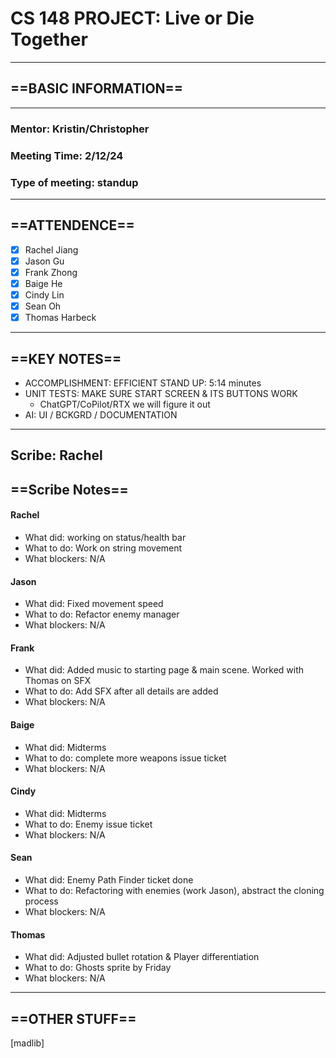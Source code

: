 # CS 148 PROJECT: Live or Die Together

_____________________________________________________________________________
## ==BASIC INFORMATION==
_____________________________________________________________________________
### Mentor: Kristin/Christopher
### Meeting Time: 2/12/24
### Type of meeting: standup
_____________________________________________________________________________
## ==ATTENDENCE==
- [x] Rachel Jiang
- [x] Jason Gu
- [x] Frank Zhong
- [x] Baige He
- [x] Cindy Lin
- [x] Sean Oh
- [x] Thomas Harbeck
_____________________________________________________________________________

## ==KEY NOTES==
- ACCOMPLISHMENT: EFFICIENT STAND UP: 5:14 minutes
- UNIT TESTS: MAKE SURE START SCREEN & ITS BUTTONS WORK
  - ChatGPT/CoPilot/RTX we will figure it out
- AI: UI / BCKGRD / DOCUMENTATION
_____________________________________________________________________________

## Scribe: Rachel

## ==Scribe Notes==

#### Rachel
- What did: working on status/health bar
- What to do: Work on string movement
- What blockers: N/A

#### Jason
- What did: Fixed movement speed
- What to do: Refactor enemy manager
- What blockers: N/A

#### Frank
- What did: Added music to starting page & main scene. Worked with Thomas on SFX
- What to do: Add SFX after all details are added
- What blockers: N/A

#### Baige
- What did: Midterms
- What to do: complete more weapons issue ticket
- What blockers: N/A

#### Cindy
- What did: Midterms
- What to do: Enemy issue ticket
- What blockers: N/A

#### Sean
- What did: Enemy Path Finder ticket done
- What to do: Refactoring with enemies (work Jason), abstract the cloning process
- What blockers: N/A

#### Thomas
- What did: Adjusted bullet rotation & Player differentiation
- What to do: Ghosts sprite by Friday
- What blockers: N/A

_____________________________________________________________________________

## ==OTHER STUFF==
[madlib]

